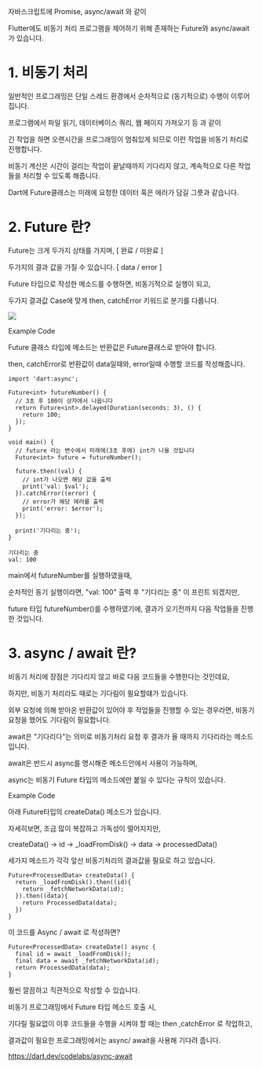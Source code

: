 자바스크립트에 Promise, async/await 와 같이

Flutter에도 비동기 처리 프로그램을 제어하기 위해 존재하는  Future와 async/await 가 있습니다.



# 1. 비동기 처리
   일반적인 프로그래밍은 단일 스레드 환경에서 순차적으로 (동기적으로) 수행이 이루어집니다.

프로그램에서 파일 읽기, 데이터베이스 쿼리, 웹 페이지 가져오기 등 과 같이

긴 작업을 하면 오랜시간을 프로그래밍이 멈춰있게 되므로 이런 작업을 비동기 처리로 진행합니다.



비동기 계산은 시간이 걸리는 작업이 끝날때까지 기다리지 않고, 계속적으로 다른 작업들을 처리할 수 있도록 해줍니다.

Dart에 Future클래스는 미래에 요청한 데이터 혹은 에러가 담길 그릇과 같습니다.



# 2. Future 란?
   Future는 크게 두가지 상태를 가지며, [ 완료 / 미완료 ]

두가지의 결과 값을 가질 수 있습니다.   [ data / error ]

Future 타입으로 작성한 메소드를 수행하면, 비동기적으로 실행이 되고,

두가지 결과값 Case에 맞게 then, catchError 키워드로 분기를 다룹니다.

![](https://blog.kakaocdn.net/dn/bBfzb3/btrBlMxOMab/KPnDdGVk0hWLVXNtk2IUg0/img.png)


Example Code

Future 클래스 타입에 메소드는 반환값은 Future클래스로 받아야 합니다.

then, catchError로 반환값이 data일때와, error일때 수행할 코드를 작성해줍니다.
```
import 'dart:async';

Future<int> futureNumber() {
  // 3초 후 100이 상자에서 나옵니다
  return Future<int>.delayed(Duration(seconds: 3), () {
    return 100;
  });
}

void main() {
  // future 라는 변수에서 미래에(3초 후에) int가 나올 것입니다
  Future<int> future = futureNumber();

  future.then((val) {
    // int가 나오면 해당 값을 출력
    print('val: $val');
  }).catchError((error) {
    // error가 해당 에러를 출력
    print('error: $error');
  });

  print('기다리는 중');
}
```

```
기다리는 중
val: 100
```

main에서 futureNumber를 실행하였을때,

순차적인 동기 실행이라면, "val: 100" 출력 후 "기다리는 중" 이 프린트 되겠지만,

future 타입 futureNumber()를 수행하였기에, 결과가 오기전까지 다음 작업들을 진행한 것입니다.



# 3. async / await 란?
   비동기 처리에 장점은 기다리지 않고 바로 다음 코드들을 수행한다는 것인데요,

하지만, 비동기 처리라도 때로는 기다림이 필요할떄가 있습니다.

외부 요청에 의해 받아온 반환값이 있어야 후 작업들을 진행할 수 있는 경우라면, 비동기 요청을 했어도 기다림이 필요합니다.

await은 "기다리다"는 의미로 비동기처리 요청 후 결과가 올 때까지 기다리라는 메소드입니다.

await은 반드시 async를 명시해준 메소드안에서 사용이 가능하며,

async는 비동기 Future 타입의 메소드에만 붙일 수 있다는 규칙이 있습니다.





Example Code

아래 Future타입의 createData() 메소드가 있습니다.

자세히보면, 조금 많이 복잡하고 가독성이 떨어지지만,

createData() -> id -> _loadFromDisk() -> data -> processedData()

세가지 메소드가 각각 앞선 비동기처리의 결과값을 필요로 하고 있습니다.
```
Future<ProcessedData> createData() {
  return _loadFromDisk().then((id){
    return _fetchNetworkData(id);
  }).then((data){
    return ProcessedData(data);
  })
}
```
이 코드를 Async / await 로 작성하면?

```
Future<ProcessedData> createDate() async {
  final id = await _loadFromDisk();
  final data = await _fetchNetworkData(id);
  return ProcessedData(data);
}
```
훨씬 깔끔하고 직관적으로 작성할 수 있습니다.





비동기 프로그래밍에서 Future 타입 메소드 호출 시,

기다릴 필요없이 이후 코드들을 수행을 시켜야 할 때는 then ,catchError 로 작업하고,

결과값이 필요한 프로그래밍에서는 async/ await을 사용해 기다려 줍니다.





https://dart.dev/codelabs/async-await

